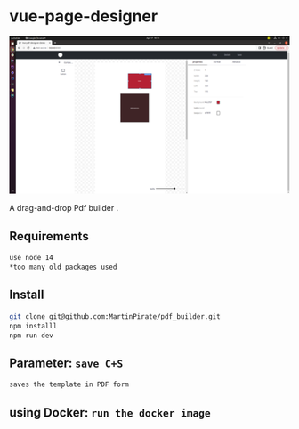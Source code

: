 # vue-page-designer

<p align="center">
    <img src="img.png" width="700px">

</p>

A drag-and-drop Pdf builder .

## Requirements

```bash
use node 14
*too many old packages used
```

## Install

```bash
git clone git@github.com:MartinPirate/pdf_builder.git
npm installl 
npm run dev
```

## Parameter: `save C+S` 

```html 
saves the template in PDF form
```

## using Docker: `run the docker image`

```
```
